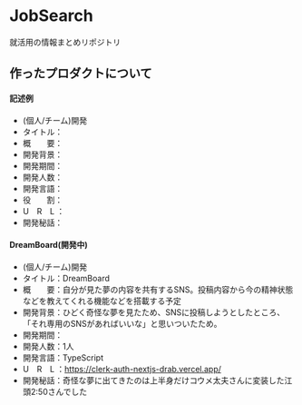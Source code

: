 # JobSearch
就活用の情報まとめリポジトリ

## 作ったプロダクトについて
#### 記述例
- (個人/チーム)開発
- タイトル：
- 概　　要：
- 開発背景：
- 開発期間：
- 開発人数：
- 開発言語：
- 役　　割：
- U　R　L ：
- 開発秘話：

#### DreamBoard(開発中)
- (個人/チーム)開発
- タイトル：DreamBoard
- 概　　要：自分が見た夢の内容を共有するSNS。投稿内容から今の精神状態などを教えてくれる機能などを搭載する予定
- 開発背景：ひどく奇怪な夢を見たため、SNSに投稿しようとしたところ、「それ専用のSNSがあればいいな」と思いついたため。
- 開発期間：
- 開発人数：1人
- 開発言語：TypeScript
- U　R　L ：https://clerk-auth-nextjs-drab.vercel.app/
- 開発秘話：奇怪な夢に出てきたのは上半身だけコウメ太夫さんに変装した江頭2:50さんでした
